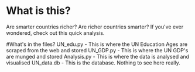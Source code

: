 # What is this?
Are smarter countries richer? Are richer countries smarter? If you've ever wondered, check out this quick analysis.

#What's in the files?
UN_edu.py - This is where the UN Education Ages are scraped from the web and stored
UN_GDP.py - This is where the UN GDP's are munged and stored
Analysis.py - This is where the data is analysed and visualised
UN_data.db - This is the database. Nothing to see here really.
